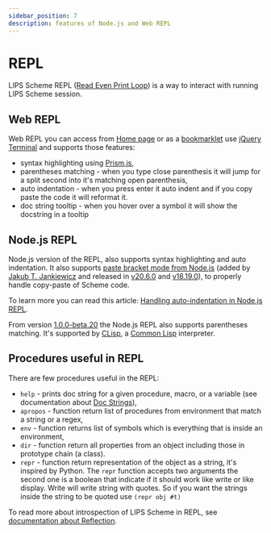 ```yaml
---
sidebar_position: 7
description: features of Node.js and Web REPL
---
```


# REPL

LIPS Scheme REPL ([Read Even Print Loop](https://en.wikipedia.org/wiki/Read–eval–print_loop)) is
a way to interact with running LIPS Scheme session.

## Web REPL

Web REPL you can access from [Home page](/) or as a [bookmarklet](/#bookmark) use
[jQuery Terminal](https://terminal.jcubic.pl/) and supports those features:
* syntax highlighting using [Prism.js](https://prismjs.com/),
* parentheses matching - when you type close parenthesis it will jump for a split second into it's
  matching open parenthesis,
* auto indentation - when you press enter it auto indent and if you copy paste the code it will reformat it.
* doc string tooltip - when you hover over a symbol it will show the docstring in a tooltip

## Node.js REPL

Node.js version of the REPL, also supports syntax highlighting and auto indentation. It also
supports [paste bracket mode from Node.js](https://github.com/nodejs/node/pull/47150) (added by
[Jakub T. Jankiewicz](https://jcubic.pl/me) and released in
[v20.6.0](https://nodejs.org/en/blog/release/v20.6.0) and [v18.19.0](https://nodejs.org/en/blog/release/v18.19.0)),
to properly handle copy-paste of Scheme code.

To learn more you can read this article:
[Handling auto-indentation in Node.js REPL](https://jakub.jankiewicz.org/blog/node-repl-auto-indent/).

From version [1.0.0-beta.20](https://github.com/jcubic/lips/releases/tag/1.0.0-beta.20)
the Node.js REPL also supports parentheses matching. It's supported by
[CLisp](https://www.gnu.org/software/clisp/), a [Common Lisp](https://common-lisp.net/) interpreter.

## Procedures useful in REPL

There are few procedures useful in the REPL:

* `help` - prints doc string for a given procedure, macro, or a variable (see documentation about
  [Doc Strings](/docs/lips/intro#doc-strings)),
* `apropos` - function return list of procedures from environment that match a string or a regex,
* `env` - function returns list of symbols which is everything that is inside an environment,
* `dir` - function return all properties from an object including those in prototype chain (a class).
* `repr` - function return representation of the object as a string, it's inspired by Python. The
  `repr` function accepts two arguments the second one is a boolean that indicate if it should work
  like write or like display. Write will write string with quotes. So if you want the strings inside
  the string to be quoted use `(repr obj #t)`

To read more about introspection of LIPS Scheme in REPL, see [documentation about Reflection](/docs/lips/reflection).
